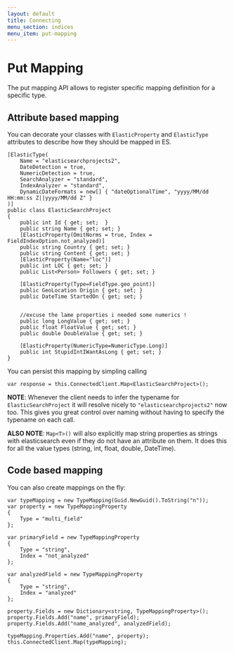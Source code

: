 ```yaml
---
layout: default
title: Connecting
menu_section: indices
menu_item: put-mapping
---
```



# Put Mapping

The put mapping API allows to register specific mapping definition for a specific type.

## Attribute based mapping

You can decorate your classes with `ElasticProperty` and `ElasticType` attributes to describe how they should be mapped in ES.

	[ElasticType(
		Name = "elasticsearchprojects2",
		DateDetection = true,
		NumericDetection = true,
		SearchAnalyzer = "standard",
		IndexAnalyzer = "standard",
		DynamicDateFormats = new[] { "dateOptionalTime", "yyyy/MM/dd HH:mm:ss Z||yyyy/MM/dd Z" }
	)]
	public class ElasticSearchProject
	{
		public int Id { get; set;  }
		public string Name { get; set; }
		[ElasticProperty(OmitNorms = true, Index = FieldIndexOption.not_analyzed)]
		public string Country { get; set; }
		public string Content { get; set; }
		[ElasticProperty(Name="loc")]
		public int LOC { get; set; }
		public List<Person> Followers { get; set; }

		[ElasticProperty(Type=FieldType.geo_point)]
		public GeoLocation Origin { get; set; }
		public DateTime StartedOn { get; set; }


		//excuse the lame properties i needed some numerics !
		public long LongValue { get; set; }
		public float FloatValue { get; set; }
		public double DoubleValue { get; set; }

		[ElasticProperty(NumericType=NumericType.Long)]
		public int StupidIntIWantAsLong { get; set; }
	}


You can persist this mapping by simpling calling 

	var response = this.ConnectedClient.Map<ElasticSearchProject>();


**NOTE**: Whenever the client needs to infer the typename for `ElasticSearchProject` it will resolve nicely to `"elasticsearchprojects2"` now too. This gives you great control over naming without having to specify the typename on each call.

**ALSO NOTE**: `Map<T>()` will also explicitly map string properties as strings with elasticsearch even if they do not have an attribute on them. It does this for all the value types (string, int, float, double, DateTime).

## Code based mapping

You can also create mappings on the fly:

	var typeMapping = new TypeMapping(Guid.NewGuid().ToString("n"));
	var property = new TypeMappingProperty
	{
		Type = "multi_field"
	};

	var primaryField = new TypeMappingProperty
	{
		Type = "string", 
		Index = "not_analyzed"
	};

	var analyzedField = new TypeMappingProperty
	{
		Type = "string", 
		Index = "analyzed"
	};

	property.Fields = new Dictionary<string, TypeMappingProperty>();
	property.Fields.Add("name", primaryField);
	property.Fields.Add("name_analyzed", analyzedField);

	typeMapping.Properties.Add("name", property);
	this.ConnectedClient.Map(typeMapping);
